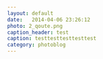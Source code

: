 ```yaml
---
layout: default
date:   2014-04-06 23:26:12
photo: 2_qoute.png
caption_header: test
caption: testtesttesttesttest
category: photoblog
---
```


